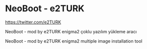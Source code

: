 # NeoBoot - e2TURK
https://twitter.com/e2TURK


NeoBoot - mod by e2TURK
enigma2 çoklu yazılım yükleme aracı

NeoBoot - mod by e2TURK
enigma2 multiple image installation tool

